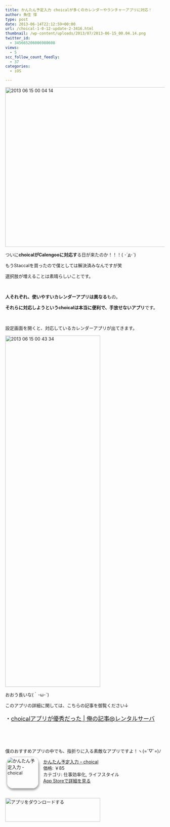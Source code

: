 ```yaml
---
title: かんたん予定入力 choicalが多くのカレンダーやランチャーアプリに対応！
author: 魚住 惇
type: post
date: 2013-06-14T22:12:59+00:00
url: /choical-1-0-12-update-2-3416.html
thumbnail: /wp-content/uploads/2013/07/2013-06-15_00.04.14.png
twitter_id:
  - 345665206006980608
views:
  - 5
scc_follow_count_feedly:
  - 37
categories:
  - iOS

---
```

<img decoding="async" loading="lazy" title="2013-06-15_00.04.14.png" src="/wp-content/uploads/2013/06/2013-06-15_00.04.14.png" alt="2013 06 15 00 04 14" width="600" height="505" border="0" />

<!--more-->

ついに**choicalがCalengooに対応す**る日が来たのか！！！( ･\`д･´)

もうStaccalを買ったので僕としては解決済みなんですが笑

選択肢が増えることは素晴らしいことです。

 

**人それぞれ、使いやすいカレンダーアプリは異なる**もの。

**それらに対応しようというchoicalは本当に便利で、手放せないアプリ**です。

 

設定画面を開くと、対応しているカレンダーアプリが出てきます。

<img decoding="async" loading="lazy" title="2013-06-15 00.43.34.jpg" src="/wp-content/uploads/2013/06/2013-06-15-00.43.341.jpg" alt="2013 06 15 00 43 34" width="300" height="1111" border="0" /> 

おおう長いな(｀･ω･´)

このアプリの詳細に関しては、こちらの記事を御覧ください↓

<p style="font-size: 18px;">
  ・<a rel="nofollow" href="http://jun3010.me/choical-nice-1022.html" target="_blank">choicalアプリが優秀だった | 俺の記事@レンタルサーバ</a>
</p>

 

 

僕のおすすめアプリの中でも、指折りに入る素敵なアプリですよ！ヽ(=´▽\`=)ﾉ

<div class="appHtmlFrame">
  <span class="appIcon"><a href="http://click.linksynergy.com/fs-bin/stat?id=X4b77EM*hqg&offerid=94348&type=3&subid=0&tmpid=2192&RD_PARM1=https%253A%252F%252Fitunes.apple.com%252Fjp%252Fapp%252Fkantan-yu-ding-ru-li-choical%252Fid438197745%253Fmt%253D8%2526uo%253D4%2526partnerId%253D30" rel="nofollow" target="_blank"><img decoding="async" loading="lazy" class="appIconImg" style="border-radius: 20px 20px 20px 20px; -moz-border-radius: 20px 20px 20px 20px; -webkit-border-radius: 20px 20px 20px 20px; box-shadow: 1px 4px 6px 1px #999999; -moz-box-shadow: 1px 4px 6px 1px #999999; -webkit-box-shadow: 1px 4px 6px 1px #999999; margin: -5px 15px 1px 5px; float: left;" src="http://a548.phobos.apple.com/us/r1000/120/Purple2/v4/6d/96/3a/6d963a1b-1d47-ccc6-8fa4-8cc33d9b903a/mzl.zmmvsfyk.100x100-75.png" alt="かんたん予定入力 - choical" width="100" height="100" /></a></span><span class="appTitle"><a href="http://click.linksynergy.com/fs-bin/stat?id=X4b77EM*hqg&offerid=94348&type=3&subid=0&tmpid=2192&RD_PARM1=https%253A%252F%252Fitunes.apple.com%252Fjp%252Fapp%252Fkantan-yu-ding-ru-li-choical%252Fid438197745%253Fmt%253D8%2526uo%253D4%2526partnerId%253D30" rel="nofollow" target="_blank"> かんたん予定入力 &#8211; choical</a></span><br /><span class="appPrice">価格: ￥85</span><br /><span class="appCat">カテゴリ: 仕事効率化, ライフスタイル</span><br /><span class="appLink"><a href="http://click.linksynergy.com/fs-bin/stat?id=X4b77EM*hqg&offerid=94348&type=3&subid=0&tmpid=2192&RD_PARM1=https%253A%252F%252Fitunes.apple.com%252Fjp%252Fapp%252Fkantan-yu-ding-ru-li-choical%252Fid438197745%253Fmt%253D8%2526uo%253D4%2526partnerId%253D30" rel="nofollow" target="_blank">App Storeで詳細を見る</a></span></p> 
  
  <div class="appDownloadButton">
    <p>
       
    </p>
    <p>
      <a href="http://click.linksynergy.com/fs-bin/stat?id=X4b77EM*hqg&offerid=94348&type=3&subid=0&tmpid=2192&RD_PARM1=https%253A%252F%252Fitunes.apple.com%252Fjp%252Fapp%252Fkantan-yu-ding-ru-li-choical%252Fid438197745%253Fmt%253D8%2526uo%253D4%2526partnerId%253D30" rel="nofollow" target="_blank"><img decoding="async" loading="lazy" src="http://uozumi.ddo.jp/images/appcheck.gif" alt="アプリをダウンロードする" width="300" height="75" /></a></div> </div>